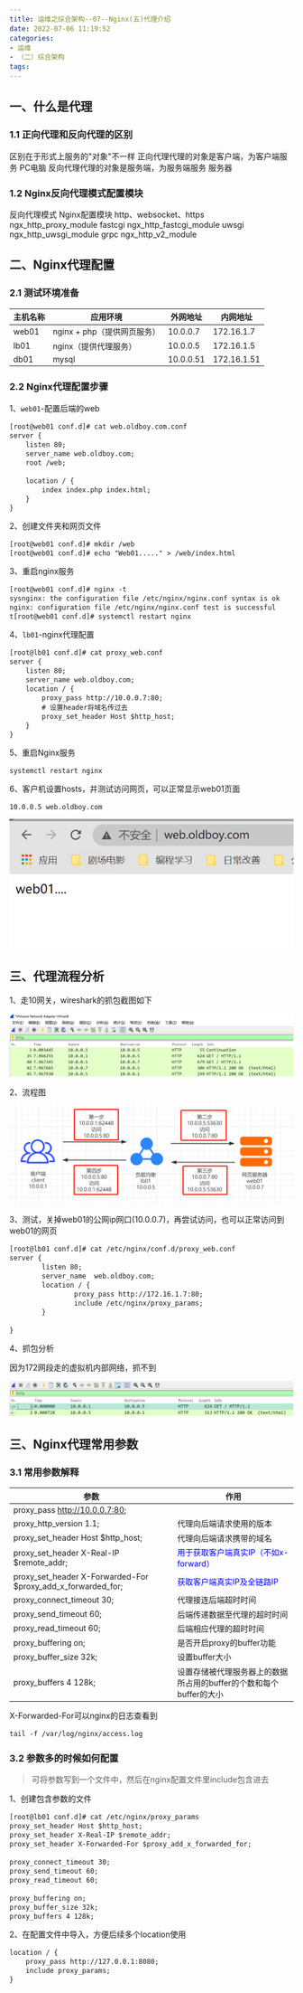 ```yaml
---
title: 运维之综合架构--07--Nginx(五)代理介绍
date: 2022-07-06 11:19:52
categories:
- 运维
- （二）综合架构
tags:
---
```


## 一、什么是代理

### 1.1 正向代理和反向代理的区别

区别在于形式上服务的"对象"不一样
	正向代理代理的对象是客户端，为客户端服务   PC电脑
	反向代理代理的对象是服务端，为服务端服务	服务器

### 1.2 Nginx反向代理模式配置模块

反向代理模式				Nginx配置模块
http、websocket、https		ngx_http_proxy_module
fastcgi						ngx_http_fastcgi_module
uwsgi						ngx_http_uwsgi_module
grpc						ngx_http_v2_module

## 二、Nginx代理配置

### 2.1 测试环境准备

| 主机名称 | 应用环境                    | 外网地址  | 内网地址    |
| -------- | --------------------------- | --------- | ----------- |
| web01    | nginx + php（提供网页服务） | 10.0.0.7  | 172.16.1.7  |
| lb01     | nginx（提供代理服务）       | 10.0.0.5  | 172.16.1.5  |
| db01     | mysql                       | 10.0.0.51 | 172.16.1.51 |

### 2.2 Nginx代理配置步骤

1、`web01`-配置后端的web

```shell
[root@web01 conf.d]# cat web.oldboy.com.conf 
server {
	listen 80;
	server_name web.oldboy.com;
	root /web;

	location / {
		index index.php index.html;
	}
}
```

2、创建文件夹和网页文件

```shell
[root@web01 conf.d]# mkdir /web
[root@web01 conf.d]# echo "Web01....." > /web/index.html
```

3、重启nginx服务

```shell
[root@web01 conf.d]# nginx -t
sysnginx: the configuration file /etc/nginx/nginx.conf syntax is ok
nginx: configuration file /etc/nginx/nginx.conf test is successful
t[root@web01 conf.d]# systemctl restart nginx
```

4、`lb01`-nginx代理配置

```shell
[root@lb01 conf.d]# cat proxy_web.conf
server {
	listen 80;
	server_name web.oldboy.com;
	location / {
		proxy_pass http://10.0.0.7:80;
		# 设置header将域名传过去
		proxy_set_header Host $http_host; 
	}
}
```

5、重启Nginx服务

```shell
systemctl restart nginx
```

6、客户机设置hosts，并测试访问网页，可以正常显示web01页面

```shell
10.0.0.5 web.oldboy.com
```

![image-20210820101740471](../../../img/image-20210820101740471.png)

## 三、代理流程分析

1、走10网关，wireshark的抓包截图如下

![image-20210820102735419](../../../img/image-20210820102735419.png)

2、流程图

![image-20210820103041679](../../../img/image-20210820103041679.png)

3、测试，关掉web01的公网ip网口(10.0.0.7)，再尝试访问，也可以正常访问到web01的网页

```shell
[root@lb01 conf.d]# cat /etc/nginx/conf.d/proxy_web.conf
server {
        listen 80;
        server_name  web.oldboy.com;
        location / {
                proxy_pass http://172.16.1.7:80;
                include /etc/nginx/proxy_params;
        }

}
```

4、抓包分析

因为172网段走的虚拟机内部网络，抓不到

![image-20210820111454152](../../../img/image-20210820111454152.png)



## 三、Nginx代理常用参数

### 3.1 常用参数解释

| 参数                                                         | 作用                                                         |
| ------------------------------------------------------------ | ------------------------------------------------------------ |
| proxy_pass http://10.0.0.7:80;                               |                                                              |
| proxy_http_version 1.1;                                      | 代理向后端请求使用的版本                                     |
| proxy_set_header Host $http_host;                            | 代理向后端请求携带的域名                                     |
| proxy_set_header X-Real-IP $remote_addr;                     | <font color="blue">用于获取客户端真实IP（不如x-forward）</font> |
| proxy_set_header X-Forwarded-For $proxy_add_x_forwarded_for; | <font color="blue">获取客户端真实IP及全链路IP</font>         |
| proxy_connect_timeout 30;                                    | 代理接连后端超时时间                                         |
| proxy_send_timeout 60;                                       | 后端传递数据至代理的超时时间                                 |
| proxy_read_timeout 60;                                       | 后端相应代理的超时时间                                       |
| proxy_buffering on;                                          | 是否开启proxy的buffer功能                                    |
| proxy_buffer_size 32k;                                       | 设置buffer大小                                               |
| proxy_buffers 4 128k;                                        | 设置存储被代理服务器上的数据所占用的buffer的个数和每个buffer的大小 |

X-Forwarded-For可以nginx的日志查看到

```shell
tail -f /var/log/nginx/access.log
```

### 3.2 参数多的时候如何配置

>可将参数写到一个文件中，然后在nginx配置文件里include包含进去

1、创建包含参数的文件

```shell
[root@lb01 conf.d]# cat /etc/nginx/proxy_params
proxy_set_header Host $http_host;
proxy_set_header X-Real-IP $remote_addr;
proxy_set_header X-Forwarded-For $proxy_add_x_forwarded_for;

proxy_connect_timeout 30;
proxy_send_timeout 60;
proxy_read_timeout 60;

proxy_buffering on;
proxy_buffer_size 32k;
proxy_buffers 4 128k;
```

2、在配置文件中导入，方便后续多个location使用

```shell
location / {
    proxy_pass http://127.0.0.1:8080;
    include proxy_params;
}
```

